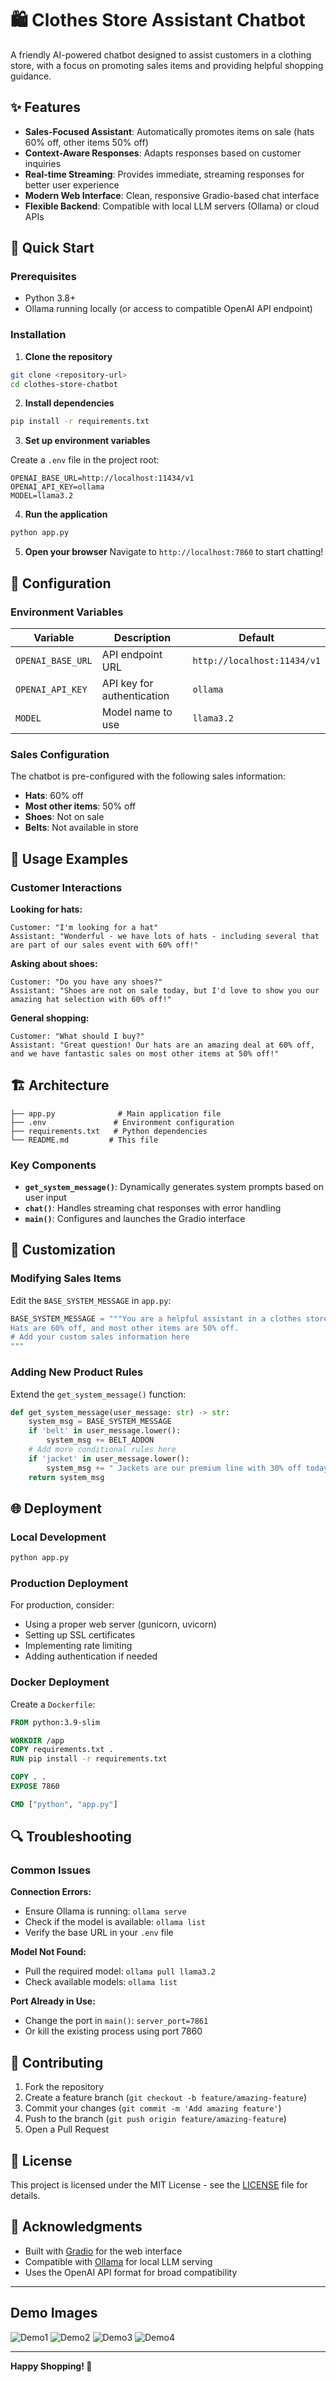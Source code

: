 # 🛍️ Clothes Store Assistant Chatbot

A friendly AI-powered chatbot designed to assist customers in a clothing store, with a focus on promoting sales items and providing helpful shopping guidance.

## ✨ Features

- **Sales-Focused Assistant**: Automatically promotes items on sale (hats 60% off, other items 50% off)
- **Context-Aware Responses**: Adapts responses based on customer inquiries
- **Real-time Streaming**: Provides immediate, streaming responses for better user experience
- **Modern Web Interface**: Clean, responsive Gradio-based chat interface
- **Flexible Backend**: Compatible with local LLM servers (Ollama) or cloud APIs

## 🚀 Quick Start

### Prerequisites

- Python 3.8+
- Ollama running locally (or access to compatible OpenAI API endpoint)

### Installation

1. **Clone the repository**

```bash
git clone <repository-url>
cd clothes-store-chatbot
```

2. **Install dependencies**

```bash
pip install -r requirements.txt
```

3. **Set up environment variables**

Create a `.env` file in the project root:

```env
OPENAI_BASE_URL=http://localhost:11434/v1
OPENAI_API_KEY=ollama
MODEL=llama3.2
```

4. **Run the application**

```bash
python app.py
```

5. **Open your browser**
   Navigate to `http://localhost:7860` to start chatting!

## 🔧 Configuration

### Environment Variables

| Variable          | Description                | Default                     |
| ----------------- | -------------------------- | --------------------------- |
| `OPENAI_BASE_URL` | API endpoint URL           | `http://localhost:11434/v1` |
| `OPENAI_API_KEY`  | API key for authentication | `ollama`                    |
| `MODEL`           | Model name to use          | `llama3.2`                  |

### Sales Configuration

The chatbot is pre-configured with the following sales information:

- **Hats**: 60% off
- **Most other items**: 50% off
- **Shoes**: Not on sale
- **Belts**: Not available in store

## 💬 Usage Examples

### Customer Interactions

**Looking for hats:**

```
Customer: "I'm looking for a hat"
Assistant: "Wonderful - we have lots of hats - including several that are part of our sales event with 60% off!"
```

**Asking about shoes:**

```
Customer: "Do you have any shoes?"
Assistant: "Shoes are not on sale today, but I'd love to show you our amazing hat selection with 60% off!"
```

**General shopping:**

```
Customer: "What should I buy?"
Assistant: "Great question! Our hats are an amazing deal at 60% off, and we have fantastic sales on most other items at 50% off!"
```

## 🏗️ Architecture

```
├── app.py              # Main application file
├── .env               # Environment configuration
├── requirements.txt   # Python dependencies
└── README.md         # This file
```

### Key Components

- **`get_system_message()`**: Dynamically generates system prompts based on user input
- **`chat()`**: Handles streaming chat responses with error handling
- **`main()`**: Configures and launches the Gradio interface

## 🔄 Customization

### Modifying Sales Items

Edit the `BASE_SYSTEM_MESSAGE` in `app.py`:

```python
BASE_SYSTEM_MESSAGE = """You are a helpful assistant in a clothes store.
Hats are 60% off, and most other items are 50% off.
# Add your custom sales information here
"""
```

### Adding New Product Rules

Extend the `get_system_message()` function:

```python
def get_system_message(user_message: str) -> str:
    system_msg = BASE_SYSTEM_MESSAGE
    if 'belt' in user_message.lower():
        system_msg += BELT_ADDON
    # Add more conditional rules here
    if 'jacket' in user_message.lower():
        system_msg += " Jackets are our premium line with 30% off today!"
    return system_msg
```

## 🌐 Deployment

### Local Development

```bash
python app.py
```

### Production Deployment

For production, consider:

- Using a proper web server (gunicorn, uvicorn)
- Setting up SSL certificates
- Implementing rate limiting
- Adding authentication if needed

### Docker Deployment

Create a `Dockerfile`:

```dockerfile
FROM python:3.9-slim

WORKDIR /app
COPY requirements.txt .
RUN pip install -r requirements.txt

COPY . .
EXPOSE 7860

CMD ["python", "app.py"]
```

## 🔍 Troubleshooting

### Common Issues

**Connection Errors:**

- Ensure Ollama is running: `ollama serve`
- Check if the model is available: `ollama list`
- Verify the base URL in your `.env` file

**Model Not Found:**

- Pull the required model: `ollama pull llama3.2`
- Check available models: `ollama list`

**Port Already in Use:**

- Change the port in `main()`: `server_port=7861`
- Or kill the existing process using port 7860

## 🤝 Contributing

1. Fork the repository
2. Create a feature branch (`git checkout -b feature/amazing-feature`)
3. Commit your changes (`git commit -m 'Add amazing feature'`)
4. Push to the branch (`git push origin feature/amazing-feature`)
5. Open a Pull Request

## 📝 License

This project is licensed under the MIT License - see the [LICENSE](LICENSE) file for details.

## 🙏 Acknowledgments

- Built with [Gradio](https://gradio.app/) for the web interface
- Compatible with [Ollama](https://ollama.ai/) for local LLM serving
- Uses the OpenAI API format for broad compatibility

---

## Demo Images

![Demo1](images/demo1.png)
![Demo2](images/demo2.png)
![Demo3](images/demo3.png)
![Demo4](images/demo4.png)

---

**Happy Shopping! 🛒**
